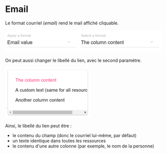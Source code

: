# Email

Le format courriel \(_email_\) rend le mail affiché cliquable.

![Param&#xE8;tre du format Email](../../../.gitbook/assets/formatemailparameters.png)

On peut aussi changer le libellé du lien, avec le second paramètre.

![O&#xF9; chercher le libell&#xE9; du mail](../../../.gitbook/assets/formatemailparameter2.png)

Ainsi, le libellé du lien peut être :

* le contenu du champ \(donc le courriel lui-même, par défaut\)
* un texte identique dans toutes les ressources
* le contenu d'une autre colonne \(par exemple, le nom de la personne\)

